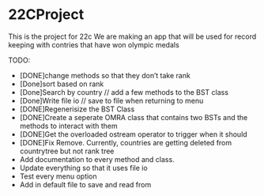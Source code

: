 # 22CProject
This is the project for 22c
We are making an app that will be used for record keeping with contries that have won olympic medals

TODO:
- [DONE]change methods so that they don’t take rank
- [Done]sort based on rank
- [Done]Search by country // add a few methods to the BST class
- [Done]Write file io // save to file when returning to menu
- [DONE]Regenerisize the BST Class
- [DONE]Create a seperate OMRA class that contains two BSTs and the methods to interact with them
- [DONE]Get the overloaded ostream operator to trigger when it should
- [DONE]Fix Remove. Currently, countries are getting deleted from countrytree but not rank tree
- Add documentation to every method and class.
- Update everything so that it uses file io
- Test every menu option
- Add in default file to save and read from
